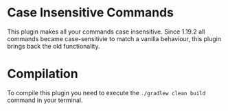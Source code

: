 # Case Insensitive Commands
This plugin makes all your commands case insensitive.
Since 1.19.2 all commands became case-sensitivie to match a vanilla behaviour, this plugin brings back the old functionality.

# Compilation
To compile this plugin you need to execute the 
```./gradlew clean build``` command in your terminal.
